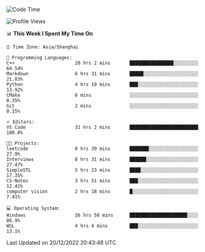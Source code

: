 <!--START_SECTION:waka-->
![Code Time](http://img.shields.io/badge/Code%20Time-490%20hrs%2054%20mins-blue)

![Profile Views](http://img.shields.io/badge/Profile%20Views-5-blue)

📊 **This Week I Spent My Time On** 

```text
⌚︎ Time Zone: Asia/Shanghai

💬 Programming Languages: 
C++                      20 hrs 2 mins       ████████████████░░░░░░░░░   64.54% 
Markdown                 6 hrs 31 mins       █████░░░░░░░░░░░░░░░░░░░░   21.03% 
Python                   4 hrs 19 mins       ███░░░░░░░░░░░░░░░░░░░░░░   13.92% 
CMake                    6 mins              ░░░░░░░░░░░░░░░░░░░░░░░░░   0.35% 
Git                      2 mins              ░░░░░░░░░░░░░░░░░░░░░░░░░   0.15%

🔥 Editors: 
VS Code                  31 hrs 2 mins       █████████████████████████   100.0%

🐱‍💻 Projects: 
leetcode                 8 hrs 39 mins       ███████░░░░░░░░░░░░░░░░░░   27.9% 
Interviews               8 hrs 31 mins       ██████░░░░░░░░░░░░░░░░░░░   27.47% 
SimpleSTL                5 hrs 23 mins       ████░░░░░░░░░░░░░░░░░░░░░   17.35% 
CS-Notes                 3 hrs 51 mins       ███░░░░░░░░░░░░░░░░░░░░░░   12.41% 
computer vision          2 hrs 18 mins       █░░░░░░░░░░░░░░░░░░░░░░░░   7.41%

💻 Operating System: 
Windows                  26 hrs 58 mins      █████████████████████░░░░   86.9% 
WSL                      4 hrs 4 mins        ███░░░░░░░░░░░░░░░░░░░░░░   13.1%

```


 Last Updated on 20/12/2022 20:43:48 UTC
<!--END_SECTION:waka-->
